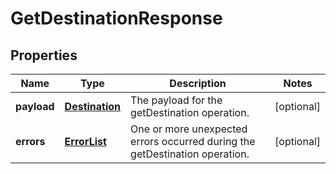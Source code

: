 
# GetDestinationResponse

## Properties
Name | Type | Description | Notes
------------ | ------------- | ------------- | -------------
**payload** | [**Destination**](Destination.md) | The payload for the getDestination operation. |  [optional]
**errors** | [**ErrorList**](../ErrorList.md) | One or more unexpected errors occurred during the getDestination operation. |  [optional]



